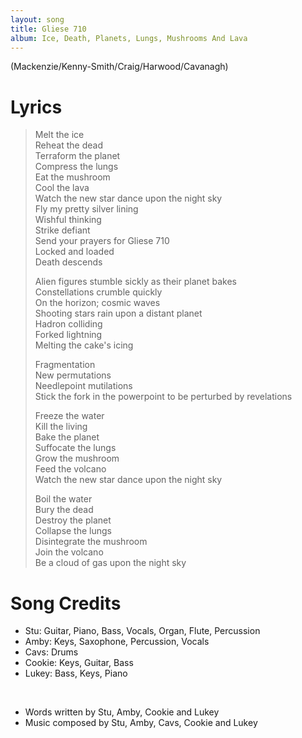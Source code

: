 ```yaml
---
layout: song
title: Gliese 710
album: Ice, Death, Planets, Lungs, Mushrooms And Lava
---
```


(Mackenzie/Kenny-Smith/Craig/Harwood/Cavanagh)

# Lyrics

> Melt the ice  
> Reheat the dead  
> Terraform the planet  
> Compress the lungs  
> Eat the mushroom  
> Cool the lava  
> Watch the new star dance upon the night sky  
> Fly my pretty silver lining  
> Wishful thinking  
> Strike defiant  
> Send your prayers for Gliese 710  
> Locked and loaded  
> Death descends  
>  
> Alien figures stumble sickly as their planet bakes  
> Constellations crumble quickly  
> On the horizon; cosmic waves  
> Shooting stars rain upon a distant planet  
> Hadron colliding  
> Forked lightning  
> Melting the cake's icing  
>  
> Fragmentation  
> New permutations  
> Needlepoint mutilations  
> Stick the fork in the powerpoint to be perturbed by revelations  
>  
> Freeze the water  
> Kill the living  
> Bake the planet  
> Suffocate the lungs  
> Grow the mushroom  
> Feed the volcano  
> Watch the new star dance upon the night sky  
>  
> Boil the water  
> Bury the dead  
> Destroy the planet  
> Collapse the lungs  
> Disintegrate the mushroom  
> Join the volcano  
> Be a cloud of gas upon the night sky  

# Song Credits

* Stu: Guitar, Piano, Bass, Vocals, Organ, Flute, Percussion
* Amby: Keys, Saxophone, Percussion, Vocals
* Cavs: Drums
* Cookie: Keys, Guitar, Bass
* Lukey: Bass, Keys, Piano
<br>

* Words written by Stu, Amby, Cookie and Lukey
* Music composed by Stu, Amby, Cavs, Cookie and Lukey
